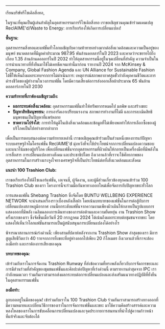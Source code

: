 ---

เรียนบริษัทรีไซเคิลสิ่งทอ,

ในฐานะที่คุณเป็นผู้เล่นสำคัญในอุตสาหกรรมการรีไซเคิลสิ่งทอ เราขอเชิญชวนคุณเข้าร่วมแคมเปญ ReclAIME'd/Waste to Energy: การเรียกร้องให้เกิดการเปลี่ยนแปลง!

**พื้นฐาน:**

อุตสาหกรรมสิ่งทอและแฟชั่นทั่วโลกเผชิญกับความท้าทายอย่างมากต่อสิ่งแวดล้อมและความเป็นอยู่ของมนุษย์ ขนาดตลาดที่มีมูลค่าประมาณ 987.95 พันล้านดอลลาร์ในปี 2023 และคาดว่าจะขยายไปถึงเกือบ 1.35 ล้านล้านดอลลาร์ในปี 2032 ทำให้อุตสาหกรรมนี้อยู่ในจุดเปลี่ยนที่สำคัญ ความจำเป็นในการนำแนวทางที่ยั่งยืนมาใช้ไม่เคยชัดเจนเท่านี้มาก่อน รายงานปี 2024 จาก McKinsey & Company, Global Fashion Agenda และ UN Alliance for Sustainable Fashion ได้ชี้ให้เห็นถึงผลกระทบจากการไม่ดำเนินการ: เหตุการณ์สภาพอากาศสุดขั้วกำลังคุกคามชีวิตและการดำรงชีวิตของผู้ทำงานในวงการแฟชั่น โดยมีความเสี่ยงต่อการส่งออกเสื้อผ้าประมาณ 65 พันล้านดอลลาร์ภายในปี 2030

**ความท้าทายที่เราต้องเผชิญรวมถึง:**

- **ผลกระทบต่อสิ่งแวดล้อม:** อุตสาหกรรมแฟชั่นทำให้ทรัพยากรหมดไป มลพิษ และสร้างขยะ
- **ปัญหาสิทธิมนุษยชน:** การเอารัดเอาเปรียบแรงงาน สภาพการทำงานที่ไม่ดี และการละเมิดสิทธิมนุษยชนเป็นปัญหาที่แพร่หลาย
- **ขาดความโปร่งใส:** การทำให้ดูดีในเชิงสิ่งแวดล้อมและข้อมูลที่ไม่เพียงพอทำให้การเลือกซื้อของผู้บริโภคเป็นไปอย่างยากลำบาก

เพื่อเป็นการตอบสนองต่อความท้าทายเหล่านี้ เราขอเชิญคุณเข้าร่วมเป็นส่วนหนึ่งของการแก้ปัญหา ระบบเศรษฐกิจไมโครแฟชั่น ReclAIME'd มุ่งหวังที่จะใช้ประโยชน์จากการเปลี่ยนแปลงความชอบและแนวโน้มของผู้บริโภค เพื่อเปลี่ยนแฟชั่นจากอุตสาหกรรมที่ผิวเผินให้กลายเป็นเครื่องมือที่มีพลังในการสื่อสาร การเปลี่ยนแปลงทางสังคม และประชาธิปไตย ถึงเวลาแล้วที่เราจะใช้ศักยภาพของอุตสาหกรรมในการสร้างแรงจูงใจทางเศรษฐกิจที่เป็นประโยชน์ต่อทั้งสิ่งแวดล้อมและสังคม

**แนะนำ 100 Trashion Club:**

เราขอเรียกร้องให้ดีไซเนอร์แฟชั่น, เอเจนซี่, ผู้จัดงาน, และผู้มีส่วนเกี่ยวข้องทุกคนเข้าร่วม 100 Trashion Club ของเรา โครงการนี้จะร่วมมือกันหาทางออกใหม่เพื่อจัดการกับปัญหาขยะทั่วโลก

การแสดงแฟชั่น Shebang Trashion ซึ่งจัดโดย BUNTU WELLBEING EXPERIENCE NETWORK จะนำเสนอเรื่องราวเบื้องหลังเสื้อผ้า โดยเน้นบทบาทของแฟชั่นในการต่อสู้กับการเปลี่ยนแปลงสภาพภูมิอากาศ งานนี้ยกระดับแฟชั่นจากความงามเพียงผิวเผินให้กลายเป็นรูปแบบการแสดงออกที่มีพลัง เฉลิมฉลองการเดินทางของการต่อต้านและความยืดหยุ่น งาน Trashion Show ครั้งแรกของเรา ซึ่งจัดขึ้นเมื่อวันที่ 20 กรกฎาคม 2024 ได้เน้นถึงผลกระทบต่อชุมชนจากขยะ โดยแสดงให้เห็นว่าโลกแฟชั่นสามารถเป็นผู้สนับสนุนการเปลี่ยนแปลงได้อย่างไร

พิจารณาสถานการณ์เร่งด่วนนี้: เพียงสามสัปดาห์หลังจากงาน Trashion Show ล่าสุดของเรา มีการสูญเสียชีวิตกว่า 40 รายจากการทิ้งขยะที่อยู่ห่างออกไปเพียง 20 กิโลเมตร ถึงเวลาแล้วที่เราจะต้องลงมือทำ และเราต้องการเสียงของคุณ

**บทบาทของคุณ:**

เข้าร่วมกับเราในการจัดงาน Trashion Runway ที่ส่งข้อความที่ทรงพลังเกี่ยวกับการจัดการขยะและการมีส่วนร่วมที่สำคัญของชุมชนแฟชั่นและศิลปะต่อปัญหาที่เร่งด่วนนี้ ตามรายงานล่าสุดจาก IPC เรากำลังหมดเวลา ร่วมกันเราสามารถส่งผลกระทบต่อการเปลี่ยนแปลงและส่งเสริมแนวทางปฏิบัติที่ยั่งยืนในอุตสาหกรรมแฟชั่น

**ลงมือทำ:**

ลูกบอลอยู่ในมือของคุณ! เข้าร่วมกับเราใน 100 Trashion Club ร่วมกันเราสามารถสร้างทางออกที่มีความหมายและเปลี่ยนวิธีการของเราในการจัดการแฟชั่นและขยะ มาใช้ความคิดสร้างสรรค์และความหลงใหลของเราในการขับเคลื่อนการเปลี่ยนแปลงและจุดประกายการสนทนาที่นำไปสู่ความก้าวหน้าที่แท้จริงและจับต้องได้

---